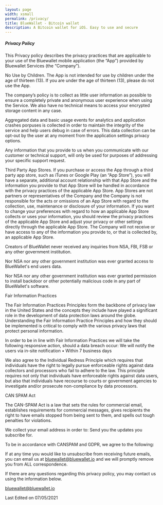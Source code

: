 ```yaml
---
layout: page
width: xsmall
permalink: /privacy/
title: BlueWallet - Bitcoin wallet
description: A Bitcoin wallet for iOS. Easy to use and secure
---
```


##### Privacy Policy

This Privacy policy describes the privacy practices that are applicable to your use of the Bluewallet mobile application (the “App”) provided by Bluewallet Services (the “Company”).

No Use by Children. The App is not intended for use by children under the age of thirteen (13). If you are under the age of thirteen (13), please do not use the App.

The company’s policy is to collect as little user information as possible to ensure a completely private and anonymous user experience when using the Service. We also have no technical means to access your encrypted storage content in any case.

Aggregated data and basic usage events for analytics and application crashes porpuses is collected in order to maintain the integrity of the service and help users debug in case of errors. This data collection can be opt-out by the user at any moment from the application settings privacy options. 

Any information that you provide to us when you communicate with our customer or technical support, will only be used for purposes of addressing your specific support request.

Third Party App Stores. If you purchase or access the App through a third party app store, such as iTunes or Google Play (an “App Store”), you will have a separate, additional account relationship with that App Store and the information you provide to that App Store will be handled in accordance with the privacy practices of the applicable App Store. App Stores are not partners or representatives of the Company and the Company is not responsible for the acts or omissions of an App Store with regard to the collection, use, maintenance or disclosure of your information. If you want to change your preferences with regard to how an applicable App Store collects or uses your information, you should review the privacy practices of the applicable App Store and adjust your privacy or other settings directly through the applicable App Store. The Company will not receive or have access to any of the information you provide to, or that is collected by, an applicable App Store.

Creators of BlueWallet never received any inquiries from NSA, FBI, FSB or any other government institution.

Nor NSA nor any other government institution was ever granted access to BlueWallet's end users data.

Nor NSA nor any other government institution was ever granted permission to install backdoor or other potentially malicious code in any part of BlueWallet's software.

Fair Information Practices

The Fair Information Practices Principles form the backbone of privacy law in the United States and the concepts they include have played a significant role in the development of data protection laws around the globe. Understanding the Fair Information Practice Principles and how they should be implemented is critical to comply with the various privacy laws that protect personal information.

In order to be in line with Fair Information Practices we will take the following responsive action, should a data breach occur:
We will notify the users via in-site notification
• Within 7 business days

We also agree to the Individual Redress Principle which requires that individuals have the right to legally pursue enforceable rights against data collectors and processors who fail to adhere to the law. This principle requires not only that individuals have enforceable rights against data users, but also that individuals have recourse to courts or government agencies to investigate and/or prosecute non-compliance by data processors.

CAN SPAM Act

The CAN-SPAM Act is a law that sets the rules for commercial email, establishes requirements for commercial messages, gives recipients the right to have emails stopped from being sent to them, and spells out tough penalties for violations.

We collect your email address in order to:
Send you the updates you subscribe for.

To be in accordance with CANSPAM and GDPR, we agree to the following:

If at any time you would like to unsubscribe from receiving future emails, you can email us at bluewallet@bluewallet.io and we will promptly remove you from ALL correspondence.

If there are any questions regarding this privacy policy, you may contact us using the information below.

bluewallet@bluewallet.io

Last Edited on 07/05/2021

